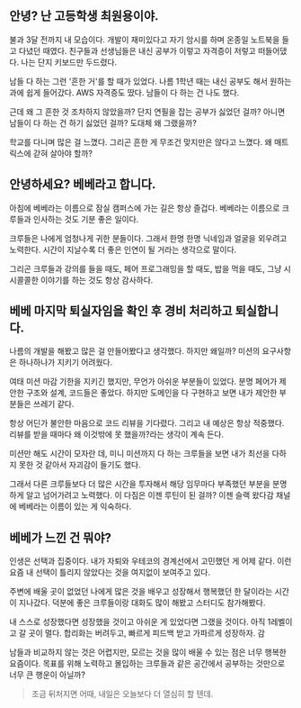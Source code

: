 ## 안녕? 난 고등학생 최원용이야.
불과 3달 전까지 내 모습이다. 개발이 재미있다고 자기 암시를 하며 온종일 노트북을 들고 다녔던 때였다. 친구들과 선생님들은
내신 공부가 이렇고 자격증이 저렇고 떠들어댔다. 나는 단지 키보드만 두드렸다.

남들 다 하는 그런 '흔한 거'를 할 때가 있었다. 나름 1학년 때는 내신 공부도 해서 원하는 과에 쉽게 들어갔다.
AWS 자격증도 땄다. 남들이 다 하는 건 나도 했다.

근데 왜 그 흔한 것 조차하지 않았을까? 단지 연필을 잡는 공부가 싫었던 걸까? 아니면 남들이 다 하는 건 하기 싫었던 걸까?
도대체 왜 그랬을까?

학교를 다니며 많은 걸 느꼈다. 그리곤 흔한 게 무조건 맞지만은 않다고 느꼈다. 왜 매트릭스에 갇혀 살아야 할까?

## 안녕하세요? 베베라고 합니다.
아침에 베베라는 이름으로 잠실 캠퍼스에 가는 길은 항상 즐겁다.
베베라는 이름으로 크루들과 인사하는 것도 기분 좋은 일이다.

크루들은 나에게 엄청나게 귀한 분들이다. 그래서 한명 한명 닉네임과 얼굴을 외우려고 노력한다.
시간이 지날수록 더 좋은 인연이 될 거라는 생각으로 말이다.

그리곤 크루들과 강의를 들을 때도, 페어 프로그래밍을 할 때도, 밥을 먹을 때도, 그냥 시시콜콜한 이야기를 하는 것도
항상 감사하다.

## 베베 마지막 퇴실자임을 확인 후 경비 처리하고 퇴실합니다.
나름의 개발을 해봤고 많은 걸 만들어봤다고 생각했다. 하지만 왜일까? 미션의 요구사항은 하나하나가 지키기 어려웠다.

여태 미션 마감 기한을 지키긴 했지만, 무언가 아쉬운 부분들이 있었다. 분명 페어가 제안한 구조와 설계, 코드들은 좋았다.
하지만 도메인을 다 구현하고 보면 내가 제안한 부분들은 쓰레기 같다.

항상 어딘가 불안한 마음으로 코드 리뷰을 기다렸다. 그리고 내 예상은 항상 적중했다. 리뷰를 받을 때마다 왜 이것밖에 못 했을까?라는 생각이 계속 든다.

미션만 해도 시간이 모자란 데, 미니 미션까지 다 하는 크루들을 보면 내가 최선을 다하지 못한 것 같아서 자괴감이 들기도 했다.

그래서 다른 크루들보다 더 많은 시간을 투자해서 해당 임무마다 부족했던 부분을 분명하게 알고 넘어가려고 노력했다.
이 다짐은 이젠 루틴이 된 걸까? 이젠 슬랙 왔다감 채널에 베베라는 이름이 있는 게 익숙하다.

## 베베가 느낀 건 뭐야?
인생은 선택과 집중이다. 내가 자퇴와 우테코의 경계선에서 고민했던 게 어제 같다. 
이런 요즘 내 선택이 틀리지 않았다는 것을 여지없이 보여주고 있다.

주변에 배울 곳이 없었던 나에게 많은 것을 배우고 성장해서 행복했던 한 달이라는 시간이 지나갔다.
덕분에 좋은 크루들이랑 대화도 많이 해봤고 스터디도 참가해봤다.

내 스스로 성장했다면 성장했을 것이고 아쉬운 게 있었다면 그랬을 것이다. 아직 1레벨이고 갈 곳이 멀다.
합리화는 버려두고, 빠르게 피드백 받고 가파르게 성장하자.
감

남들과 비교하지 않는 것은 어렵지만, 모르는 것을 많이 배울 수 있는 점은 너무 행복한 요즘이다.
목표를 위해 노력하고 몰입하는 크루들과 같은 공간에서 공부하는 것만으로 너무 큰 행운이 아닐까?

> 조금 뒤처지면 어때, 내일은 오늘보다 더 열심히 할 텐데.
